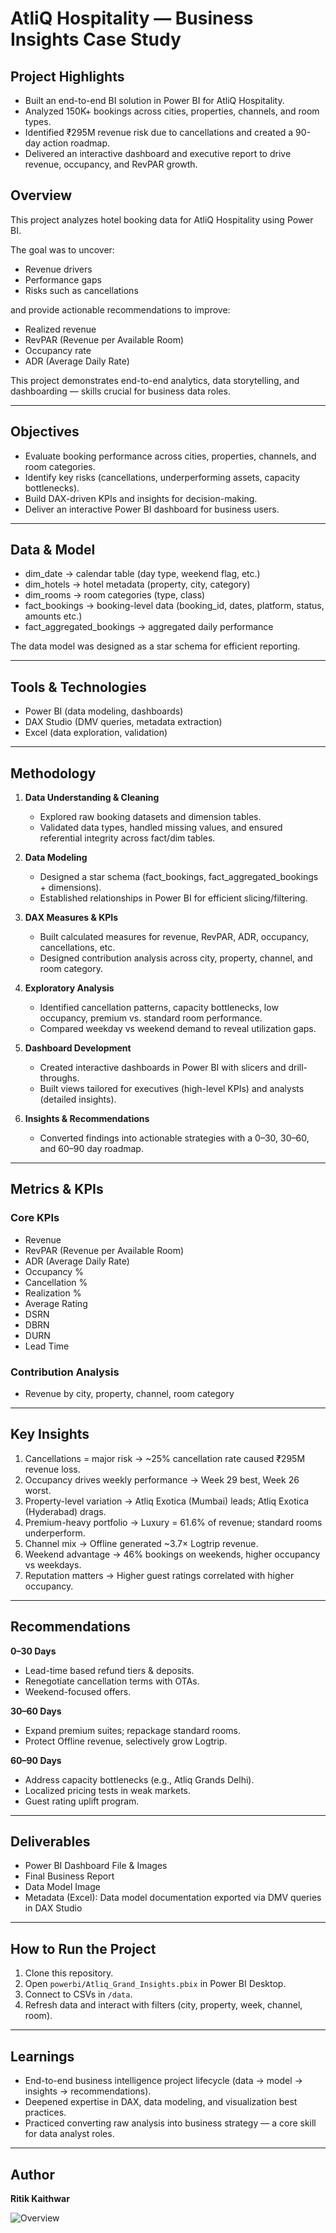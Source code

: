 # AtliQ Hospitality — Business Insights Case Study 

## Project Highlights
- Built an end-to-end BI solution in Power BI for AtliQ Hospitality.  
- Analyzed 150K+ bookings across cities, properties, channels, and room types.  
- Identified ₹295M revenue risk due to cancellations and created a 90-day action roadmap.  
- Delivered an interactive dashboard and executive report to drive revenue, occupancy, and RevPAR growth.  
 
## Overview  
This project analyzes hotel booking data for AtliQ Hospitality using Power BI.  

The goal was to uncover:  
- Revenue drivers  
- Performance gaps  
- Risks such as cancellations  

and provide actionable recommendations to improve:  
- Realized revenue  
- RevPAR (Revenue per Available Room)  
- Occupancy rate  
- ADR (Average Daily Rate)  

This project demonstrates end-to-end analytics, data storytelling, and dashboarding — skills crucial for business data roles.  

---

## Objectives  
- Evaluate booking performance across cities, properties, channels, and room categories.  
- Identify key risks (cancellations, underperforming assets, capacity bottlenecks).  
- Build DAX-driven KPIs and insights for decision-making.  
- Deliver an interactive Power BI dashboard for business users.  

---

## Data & Model  
- dim_date → calendar table (day type, weekend flag, etc.)  
- dim_hotels → hotel metadata (property, city, category)  
- dim_rooms → room categories (type, class)  
- fact_bookings → booking-level data (booking_id, dates, platform, status, amounts etc.)  
- fact_aggregated_bookings → aggregated daily performance  

The data model was designed as a star schema for efficient reporting.  

---

## Tools & Technologies  
- Power BI (data modeling, dashboards)  
- DAX Studio (DMV queries, metadata extraction)  
- Excel (data exploration, validation)   

---

## Methodology  
1. **Data Understanding & Cleaning**  
   - Explored raw booking datasets and dimension tables.  
   - Validated data types, handled missing values, and ensured referential integrity across fact/dim tables.  

2. **Data Modeling**  
   - Designed a star schema (fact_bookings, fact_aggregated_bookings + dimensions).  
   - Established relationships in Power BI for efficient slicing/filtering.  

3. **DAX Measures & KPIs**  
   - Built calculated measures for revenue, RevPAR, ADR, occupancy, cancellations, etc.  
   - Designed contribution analysis across city, property, channel, and room category.  

4. **Exploratory Analysis**  
   - Identified cancellation patterns, capacity bottlenecks, low occupancy, premium vs. standard room performance.  
   - Compared weekday vs weekend demand to reveal utilization gaps.  

5. **Dashboard Development**  
   - Created interactive dashboards in Power BI with slicers and drill-throughs.  
   - Built views tailored for executives (high-level KPIs) and analysts (detailed insights).  

6. **Insights & Recommendations**  
   - Converted findings into actionable strategies with a 0–30, 30–60, and 60–90 day roadmap.  

---

## Metrics & KPIs  

### Core KPIs  
- Revenue  
- RevPAR (Revenue per Available Room)  
- ADR (Average Daily Rate)  
- Occupancy %  
- Cancellation %  
- Realization %  
- Average Rating  
- DSRN
- DBRN
- DURN
- Lead Time

### Contribution Analysis  
- Revenue by city, property, channel, room category  

---

## Key Insights  
1. Cancellations = major risk → ~25% cancellation rate caused ₹295M revenue loss.  
2. Occupancy drives weekly performance → Week 29 best, Week 26 worst.  
3. Property-level variation → Atliq Exotica (Mumbai) leads; Atliq Exotica (Hyderabad) drags.  
4. Premium-heavy portfolio → Luxury = 61.6% of revenue; standard rooms underperform.  
5. Channel mix → Offline generated ~3.7× Logtrip revenue.  
6. Weekend advantage → 46% bookings on weekends, higher occupancy vs weekdays.  
7. Reputation matters → Higher guest ratings correlated with higher occupancy.  

---

## Recommendations  

**0–30 Days**  
- Lead-time based refund tiers & deposits.  
- Renegotiate cancellation terms with OTAs.  
- Weekend-focused offers.  

**30–60 Days**  
- Expand premium suites; repackage standard rooms.  
- Protect Offline revenue, selectively grow Logtrip.  

**60–90 Days**  
- Address capacity bottlenecks (e.g., Atliq Grands Delhi).  
- Localized pricing tests in weak markets.  
- Guest rating uplift program.  

---

## Deliverables  
- Power BI Dashboard File & Images
- Final Business Report
- Data Model Image  
- Metadata (Excel): Data model documentation exported via DMV queries in DAX Studio  

---

## How to Run the Project  
1. Clone this repository.  
2. Open `powerbi/Atliq_Grand_Insights.pbix` in Power BI Desktop.  
3. Connect to CSVs in `/data`.  
4. Refresh data and interact with filters (city, property, week, channel, room).  

---

## Learnings  
- End-to-end business intelligence project lifecycle (data → model → insights → recommendations).  
- Deepened expertise in DAX, data modeling, and visualization best practices.  
- Practiced converting raw analysis into business strategy — a core skill for data analyst roles.  

---

## Author  
**Ritik Kaithwar**  

![Overview](/atliq_hospitality_business_insights/images/overview.jpg)